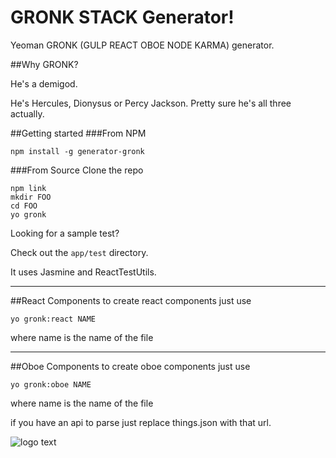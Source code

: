 GRONK STACK Generator!
===============

Yeoman GRONK (GULP REACT OBOE NODE KARMA) generator.


##Why GRONK?

He's a demigod.

He's Hercules, Dionysus or Percy Jackson. Pretty sure he's all three actually.

##Getting started
###From NPM

`npm install -g generator-gronk`

###From Source
Clone the repo

```
npm link
mkdir FOO
cd FOO
yo gronk
```


Looking for a sample test?

Check out the `app/test` directory.

It uses Jasmine and ReactTestUtils.

---

##React Components
to create react components just use

`yo gronk:react NAME`

where name is the name of the file

---
##Oboe Components
to create oboe components just use

`yo gronk:oboe NAME`

where name is the name of the file

if you have an api to parse just replace things.json with that url.


![](http://31.media.tumblr.com/b2a004bfc1a7d2ea208417ee78d6c693/tumblr_mhok7pu2r91s1no33o1_400.gif "logo text")

